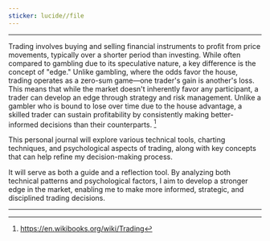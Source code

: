 ```yaml
---
sticker: lucide//file
---
```


---

Trading involves buying and selling financial instruments to profit from price movements, typically over a shorter period than investing. While often compared to gambling due to its speculative nature, a key difference is the concept of "edge." Unlike gambling, where the odds favor the house, trading operates as a zero-sum game—one trader's gain is another's loss. This means that while the market doesn't inherently favor any participant, a trader can develop an edge through strategy and risk management. Unlike a gambler who is bound to lose over time due to the house advantage, a skilled trader can sustain profitability by consistently making better-informed decisions than their counterparts. [^1]

This personal journal will explore various technical tools, charting techniques, and psychological aspects of trading, along with key concepts that can help refine my decision-making process.

It will serve as both a guide and a reflection tool. By analyzing both technical patterns and psychological factors, I aim to develop a stronger edge in the market, enabling me to make more informed, strategic, and disciplined trading decisions.

---

[^1]: https://en.wikibooks.org/wiki/Trading
